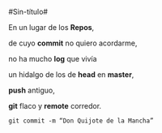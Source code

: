 #Sin-título#

En un lugar de los **Repos**,

de cuyo **commit** no quiero acordarme,

no ha mucho **log** que vivía

un hidalgo de los de **head** en **master**,

**push** antiguo,

**git** flaco y **remote** corredor.

`git commit -m “Don Quijote de la Mancha”`